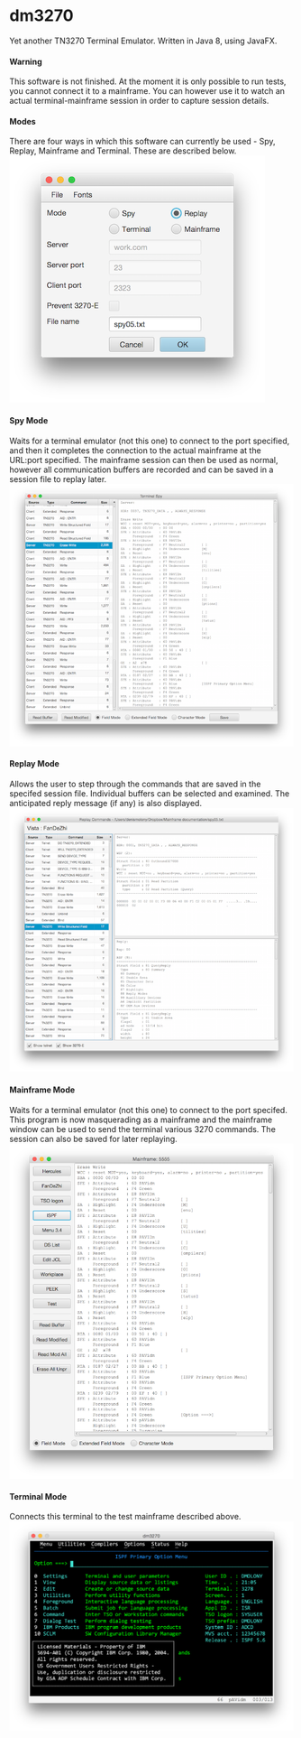# dm3270
Yet another TN3270 Terminal Emulator. Written in Java 8, using JavaFX.
#### Warning
This software is not finished. At the moment it is only possible to run tests, you cannot connect it to a mainframe. You can however use it to watch an actual terminal-mainframe session in order to capture session details.
#### Modes
There are four ways in which this software can currently be used - Spy, Replay, Mainframe and Terminal. These are described below.
![Initial screen](main1.png?raw=true "initial screen")
#### Spy Mode
Waits for a terminal emulator (not this one) to connect to the port specified, and then it completes the connection to the actual mainframe at the URL:port specified. The mainframe session can then be used as normal, however all communication buffers are recorded and can be saved in a session file to replay later.
![Spy screen](spy.png?raw=true "spy screen")
#### Replay Mode
Allows the user to step through the commands that are saved in the specifed session file. Individual buffers can be selected and examined. The anticipated reply message (if any) is also displayed.
![Replay screen](replay.png?raw=true "replay screen")
#### Mainframe Mode
Waits for a terminal emulator (not this one) to connect to the port specifed. This program is now masquerading as a mainframe and the mainframe window can be used to send the terminal various 3270 commands. The session can also be saved for later replaying.
![Mainframe screen](mainframe.png?raw=true "mainframe screen")
#### Terminal Mode
Connects this terminal to the test mainframe described above.
![Terminal screen](console.png?raw=true "dm3270")
